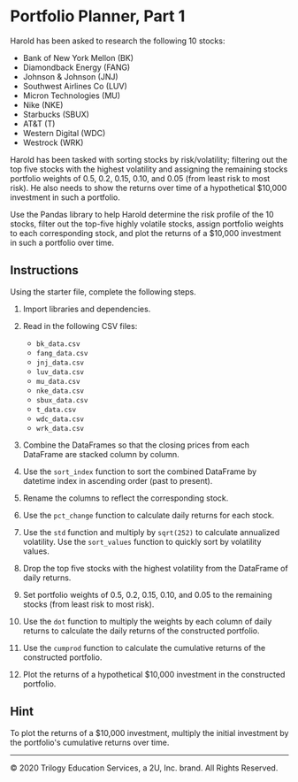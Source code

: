 # Portfolio Planner, Part 1

Harold has been asked to research the following 10 stocks:

* Bank of New York Mellon (BK)
* Diamondback Energy (FANG)
* Johnson & Johnson (JNJ)
* Southwest Airlines Co (LUV)
* Micron Technologies (MU)
* Nike (NKE)
* Starbucks (SBUX)
* AT&T (T)
* Western Digital (WDC)
* Westrock (WRK)

Harold has been tasked with sorting stocks by risk/volatility; filtering out the top five stocks with the highest volatility and assigning the remaining stocks portfolio weights of 0.5, 0.2, 0.15, 0.10, and 0.05 (from least risk to most risk). He also needs to show the returns over time of a hypothetical $10,000 investment in such a portfolio.

Use the Pandas library to help Harold determine the risk profile of the 10 stocks, filter out the top-five highly volatile stocks, assign portfolio weights to each corresponding stock, and plot the returns of a $10,000 investment in such a portfolio over time.

## Instructions

Using the starter file, complete the following steps.

1. Import libraries and dependencies.

2. Read in the following CSV files:

    * `bk_data.csv`
    * `fang_data.csv`
    * `jnj_data.csv`
    * `luv_data.csv`
    * `mu_data.csv`
    * `nke_data.csv`
    * `sbux_data.csv`
    * `t_data.csv`
    * `wdc_data.csv`
    * `wrk_data.csv`

3. Combine the DataFrames so that the closing prices from each DataFrame are stacked column by column.

4. Use the `sort_index` function to sort the combined DataFrame by datetime index in ascending order (past to present).

5. Rename the columns to reflect the corresponding stock.

6. Use the `pct_change` function to calculate daily returns for each stock.

7. Use the `std` function and multiply by `sqrt(252)` to calculate annualized volatility. Use the `sort_values` function to quickly sort by volatility values.

8. Drop the top five stocks with the highest volatility from the DataFrame of daily returns.

9. Set portfolio weights of 0.5, 0.2, 0.15, 0.10, and 0.05 to the remaining stocks (from least risk to most risk). 

10. Use the `dot` function to multiply the weights by each column of daily returns to calculate the daily returns of the constructed portfolio.

11. Use the `cumprod` function to calculate the cumulative returns of the constructed portfolio.

12. Plot the returns of a hypothetical $10,000 investment in the constructed portfolio.

## Hint

To plot the returns of a $10,000 investment, multiply the initial investment by the portfolio's cumulative returns over time.

---

© 2020 Trilogy Education Services, a 2U, Inc. brand. All Rights Reserved.
